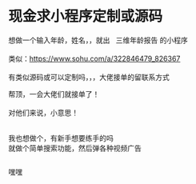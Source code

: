 # 现金求小程序定制或源码


想做一个输入年龄，姓名，，就出&nbsp; &nbsp;三维年龄报告 的小程序<br />
<br />
类似：https://www.sohu.com/a/322846479_826367<br />
<br />
有类似源码或可以定制吗，，，大佬接单的留联系方式 

帮顶，一会大佬们就接单了！<br />
<br />
对他们来说，小意思！<br />
<br />
<img src="static/image/smiley/default/lol.gif" smilieid="12" border="0" alt="" /><img src="static/image/smiley/default/lol.gif" smilieid="12" border="0" alt="" /><img src="static/image/smiley/default/lol.gif" smilieid="12" border="0" alt="" />

我也想做个，有新手想要练手的吗<br />
就做个简单搜索功能，然后弹各种视频广告

<img src="static/image/smiley/default/lol.gif" smilieid="12" border="0" alt="" /><img src="static/image/smiley/default/lol.gif" smilieid="12" border="0" alt="" /><img src="static/image/smiley/default/lol.gif" smilieid="12" border="0" alt="" />

嘿嘿
